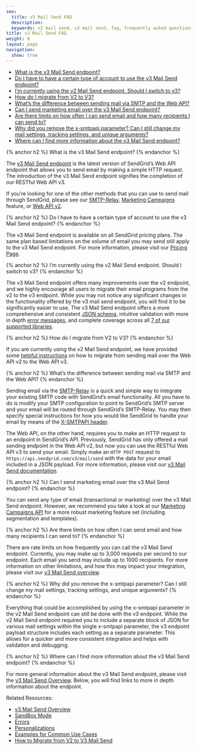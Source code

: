```yaml
---
seo:
  title: v3 Mail Send FAQ
  description:
  keywords: v2 mail send, v3 mail send, faq, frequently asked questions
title: v3 Mail Send FAQ
weight: 0
layout: page
navigation:
  show: true
---
```


* [What is the v3 Mail Send endpoint?](#-What-is-the-v3-Mail-Send-endpoint)
* [Do I have to have a certain type of account to use the v3 Mail Send endpoint?](#-Do-I-have-to-have-a-certain-type-of-account-to-use-the-v3-Mail-Send-endpoint)
* [I’m currently using the v2 Mail Send endpoint. Should I switch to v3?](#-Im-currently-using-the-v2-Mail-Send-endpoint-Should-I-switch-to-v3)
* [How do I migrate from V2 to V3?](#-How-do-I-migrate-from-V2-to-V3)
* [What’s the difference between sending mail via SMTP and the Web API?](#-Whats-the-difference-between-sending-mail-via-SMTP-and-the-Web-API)
* [Can I send marketing email over the v3 Mail Send endpoint?](#-Can-I-send-marketing-email-over-the-v3-Mail-Send-endpoint)
* [Are there limits on how often I can send email and how many recipients I can send to?](#-Are-there-limits-on-how-often-I-can-send-email-and-how-many-recipients-I-can-send-to)
* [Why did you remove the x-smtpapi parameter? Can I still change my mail settings, tracking settings, and unique arguments?](#-Why-did-you-remove-the-xsmtpapi-parameter-Can-I-still-change-my-mail-settings-tracking-settings-and-unique-arguments)
* [Where can I find more information about the v3 Mail Send endpoint?](#-Where-can-I-find-more-information-about-the-v3-Mail-Send-endpoint)

{% anchor h2 %}
What is the v3 Mail Send endpoint?
{% endanchor %}

The [v3 Mail Send endpoint]({{root_url}}/API_Reference/Web_API_v3/Mail/index.html) is the latest version of SendGrid’s Web API endpoint that allows you to send email by making a simple HTTP request. The introduction of the v3 Mail Send endpoint signifies the completion of our RESTful Web API v3.

If you’re looking for one of the other methods that you can use to send mail through SendGrid, please see our [SMTP-Relay](https://sendgrid.com/docs/Integrate/index.html#-SMTP-Relay), [Marketing Campaigns](https://sendgrid.com/docs/User_Guide/Marketing_Campaigns/index.html) feature, or [Web API v2](https://sendgrid.com/docs/API_Reference/Web_API/mail.html).

{% anchor h2 %}
Do I have to have a certain type of account to use the v3 Mail Send endpoint?
{% endanchor %}

The v3 Mail Send endpoint is available on all SendGrid pricing plans. The same plan based limitations on the volume of email you may send still apply to the v3 Mail Send endpoint. For more information, please visit our [Pricing Page](https://sendgrid.com/pricing).

{% anchor h2 %}
I’m currently using the v2 Mail Send endpoint. Should I switch to v3?
{% endanchor %}

The v3 Mail Send endpoint offers many improvements over the v2 endpoint, and we highly encourage all users to migrate their email programs from the v2 to the v3 endpoint. While you may not notice any significant changes in the functionality offered by the v3 mail send endpoint, you will find it to be significantly easier to use. The v3 Mail Send endpoint offers a more comprehensive and consistent [JSON schema]({{root_url}}/API_Reference/Web_API_v3/Mail/index.html#-Request-Body-Parameters), intuitive validation with more in depth [error messages]({{root_url}}/API_Reference/Web_API_v3/Mail/errors.html), and complete coverage across all [7 of our supported libraries]({{root_url}}/Integrate/libraries.html).

{% anchor h2 %}
How do I migrate from V2 to V3?
{% endanchor %}

If you are currently using the v2 Mail Send endpoint, we have provided some [helpful instructions]({{root_url}}/Classroom/Send/v3_Mail_Send/how_to_migrate_from_v2_to_v3_mail_send.html) on how to migrate from sending mail over the Web API v2 to the Web API v3.

{% anchor h2 %}
What’s the difference between sending mail via SMTP and the Web API?
{% endanchor %}

Sending email via the [SMTP-Relay]({{root_url}}/Integrate/index.html#-SMTP-Relay) is a quick and simple way to integrate your existing SMTP code with SendGrid’s email functionality. All you have to do is modify your SMTP configuration to point to SendGrid’s SMTP server and your email will be routed through SendGrid’s SMTP-Relay. You may then specify special instructions for how you would like SendGrid to handle your email by means of the [X-SMTPAPI header]({{root_url}}/API_Reference/SMTP_API/index.html).

The Web API, on the other hand, requires you to make an HTTP request to an endpoint in SendGrid’s API. Previously, SendGrid has only offered a mail sending endpoint in the Web API v2, but now you can use the RESTful Web API v3 to send your email. Simply make an `HTTP POST` request to `https://api.sendgrid.com/v3/mail/send` with the data for your email included in a JSON payload. For more information, please visit our [v3 Mail Send documentation]({{root_url}}/API_Reference/Web_API_v3/Mail/index.html).

{% anchor h2 %}
Can I send marketing email over the v3 Mail Send endpoint?
{% endanchor %}

You can send any type of email (transactional or marketing) over the v3 Mail Send endpoint. However, we recommend you take a look at our [Marketing Campaigns API](https://sendgrid.com/docs/API_Reference/Web_API_v3/Marketing_Campaigns/index.html) for a more robust marketing feature set (including segmentation and templates).

{% anchor h2 %}
Are there limits on how often I can send email and how many recipients I can send to?
{% endanchor %}

There are rate limits on how frequently you can call the v3 Mail Send endpoint. Currently, you may make up to 3,000 requests per second to our endpoint. Each email you send may include up to 1000 recipients. For more information on other limitations, and how this may impact your integration, please visit our [v3 Mail Send overview]({{root_url}}/API_Reference/Web_API_v3/Mail/index.html).

{% anchor h2 %}
Why did you remove the x-smtpapi parameter? Can I still change my mail settings, tracking settings, and unique arguments?
{% endanchor %}

Everything that could be accomplished by using the x-smtpapi parameter in the v2 Mail Send endpoint can still be done with the v3 endpoint. While the v2 Mail Send endpoint required you to include a separate block of JSON for various mail settings within the single x-smtpapi parameter, the v3 endpoint payload structure includes each setting as a separate parameter. This allows for a quicker and more consistent integration and helps with validation and debugging.

{% anchor h2 %}
Where can I find more information about the v3 Mail Send endpoint?
{% endanchor %}

For more general information about the v3 Mail Send endpoint, please visit the [v3 Mail Send Overview]({{root_url}}/API_Reference/Web_API_v3/Mail/index.html). Below, you will find links to more in depth information about the endpoint.

Related Resources:

* [v3 Mail Send Overview]({{root_url}}/API_Reference/Web_API_v3/Mail/index.html)
* [SandBox Mode]({{root_url}}/Classroom/Send/v3_Mail_Send/sandbox_mode.html)
* [Errors]({{root_url}}/API_Reference/Web_API_v3/Mail/errors.html)
* [Personalizations]({{root_url}}/Classroom/Send/v3_Mail_Send/personalizations.html)
* [Examples for Common Use Cases]({{root_url}}/Classroom/Send/v3_Mail_Send/curl_examples.html)
* [How to Migrate from V2 to V3 Mail Send]({{root_url}}/Classroom/Send/v3_Mail_Send/how_to_migrate_from_v2_to_v3_mail_send.html)
